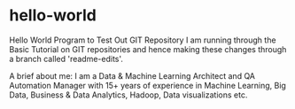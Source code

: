 # hello-world
Hello World Program to Test Out GIT Repository
I am running through the Basic Tutorial on GIT repositories and hence making these changes through a branch called 'readme-edits'.

A brief about me: I am a Data & Machine Learning Architect and QA Automation Manager with 15+ years of experience in Machine Learning, Big Data, Business & Data Analytics, Hadoop, Data visualizations etc.
